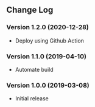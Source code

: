 ## Change Log
### Version 1.2.0 (2020-12-28)
- Deploy using Github Action
### Version 1.1.0 (2019-04-10)
- Automate build
### Version 1.0.0 (2019-03-08)
- Initial release
